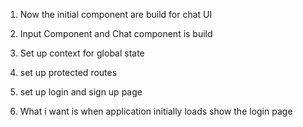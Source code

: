 1. Now the initial component are build for chat UI
2. Input Component and Chat component is build
3. Set up context for global state
4. set up protected routes
5. set up login and sign up page

6. What i want is when application initially loads show the login page
